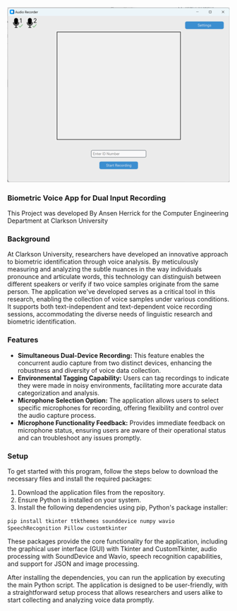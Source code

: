 <picture>
 <source media="(prefers-color-scheme: dark)" srcset="images/Interface.png">
 <source media="(prefers-color-scheme: light)" srcset="images/Interface.png">
 <img alt="YOUR-ALT-TEXT" src="images/Interface.png">
</picture>

### Biometric Voice App for Dual Input Recording

This Project was developed By Ansen Herrick for the Computer Engineering Department at Clarkson University 

### Background
At Clarkson University, researchers have developed an innovative approach to biometric identification through voice analysis. By meticulously measuring and analyzing the subtle nuances in the way individuals pronounce and articulate words, this technology can distinguish between different speakers or verify if two voice samples originate from the same person. The application we've developed serves as a critical tool in this research, enabling the collection of voice samples under various conditions. It supports both text-independent and text-dependent voice recording sessions, accommodating the diverse needs of linguistic research and biometric identification.

### Features
* **Simultaneous Dual-Device Recording:** This feature enables the concurrent audio capture from two distinct devices, enhancing the robustness and diversity of voice data collection.
* **Environmental Tagging Capability:** Users can tag recordings to indicate they were made in noisy environments, facilitating more accurate data categorization and analysis.
* **Microphone Selection Option:** The application allows users to select specific microphones for recording, offering flexibility and control over the audio capture process.
* **Microphone Functionality Feedback:** Provides immediate feedback on microphone status, ensuring users are aware of their operational status and can troubleshoot any issues promptly.

### Setup
To get started with this program, follow the steps below to download the necessary files and install the required packages:

1. Download the application files from the repository.
2. Ensure Python is installed on your system.
3. Install the following dependencies using pip, Python's package installer:

```
pip install tkinter ttkthemes sounddevice numpy wavio SpeechRecognition Pillow customtkinter
```

These packages provide the core functionality for the application, including the graphical user interface (GUI) with Tkinter and CustomTkinter, audio processing with SoundDevice and Wavio, speech recognition capabilities, and support for JSON and image processing.

After installing the dependencies, you can run the application by executing the main Python script. The application is designed to be user-friendly, with a straightforward setup process that allows researchers and users alike to start collecting and analyzing voice data promptly.
